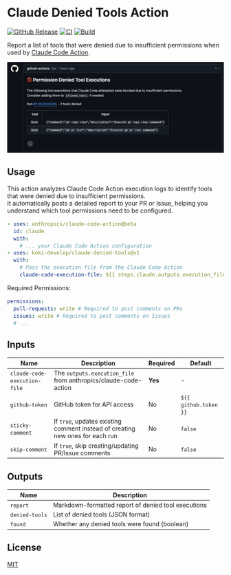 # Claude Denied Tools Action

[![GitHub Release](https://img.shields.io/github/v/release/koki-develop/claude-denied-tools)](https://github.com/koki-develop/claude-denied-tools/releases/latest)
[![CI](https://img.shields.io/github/actions/workflow/status/koki-develop/claude-denied-tools/ci.yml?branch=main&logo=github&style=flat&label=ci)](https://github.com/koki-develop/claude-denied-tools/actions/workflows/ci.yml)
[![Build](https://img.shields.io/github/actions/workflow/status/koki-develop/claude-denied-tools/build.yml?branch=main&logo=github&style=flat&label=build)](https://github.com/koki-develop/claude-denied-tools/actions/workflows/build.yml)

Report a list of tools that were denied due to insufficient permissions when used by [Claude Code Action](https://github.com/anthropics/claude-code-action).

![screenshot](./screenshot.png)

## Usage

This action analyzes Claude Code Action execution logs to identify tools that were denied due to insufficient permissions.  
It automatically posts a detailed report to your PR or Issue, helping you understand which tool permissions need to be configured.

```yaml
- uses: anthropics/claude-code-action@beta
  id: claude
  with:
    # ... your Claude Code Action configuration
- uses: koki-develop/claude-denied-tools@v1
  with:
    # Pass the execution file from the Claude Code Action
    claude-code-execution-file: ${{ steps.claude.outputs.execution_file }}
```

Required Permissions:

```yaml
permissions:
  pull-requests: write # Required to post comments on PRs
  issues: write # Required to post comments on Issues
  # ...
```

## Inputs

| Name | Description | Required | Default |
| --- | --- | --- | --- |
| `claude-code-execution-file` | The `outputs.execution_file` from anthropics/claude-code-action | **Yes** | - |
| `github-token` | GitHub token for API access | No | `${{ github.token }}` |
| `sticky-comment` | If `true`, updates existing comment instead of creating new ones for each run | No | `false` |
| `skip-comment` | If `true`, skip creating/updating PR/Issue comments | No | `false` |

## Outputs

| Name | Description |
| --- | --- |
| `report` | Markdown-formatted report of denied tool executions |
| `denied-tools` | List of denied tools (JSON format) |
| `found` | Whether any denied tools were found (boolean) |

## License

[MIT](./LICENSE)
